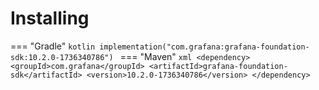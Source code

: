 # Installing

=== "Gradle"
    ```kotlin
    implementation("com.grafana:grafana-foundation-sdk:10.2.0-1736340786")
    ```
=== "Maven"
    ```xml
    <dependency>
        <groupId>com.grafana</groupId>
        <artifactId>grafana-foundation-sdk</artifactId>
        <version>10.2.0-1736340786</version>
    </dependency>
    ```
